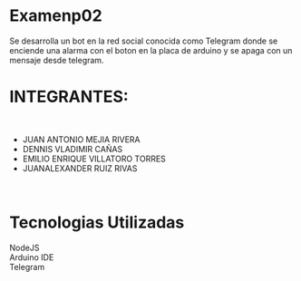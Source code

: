 # Examenp02
Se desarrolla un bot en la red social conocida como Telegram donde se enciende una alarma con el boton en la placa de arduino y se apaga con un mensaje desde telegram.

# INTEGRANTES:
<BR>
<UL>
<LI>JUAN ANTONIO MEJIA RIVERA</LI>
<LI>DENNIS VLADIMIR CAÑAS</LI>
<LI>EMILIO ENRIQUE VILLATORO TORRES</LI>
<LI>JUANALEXANDER RUIZ RIVAS</LI>
</UL>
<br>

# Tecnologias Utilizadas
NodeJS<br>  Arduino IDE<br> Telegram<br>
